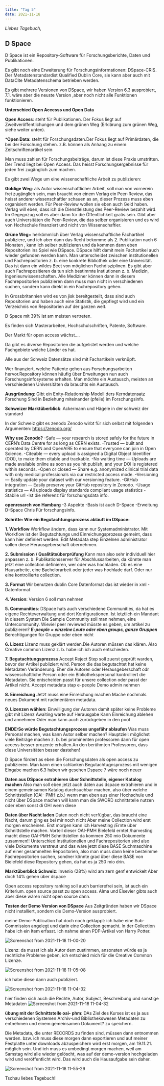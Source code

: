 ```yaml
---
title: "Tag 5"
date: 2021-11-18
---
```

_Liebes Tagebuch_,


**D Space**
---
D Space ist ein Repository-Software für Forschungsberichte, Daten und Publikationen.

Es gibt noch eine Erweiterung für Forschungsinformationen: DSpace-CRIS.
Der Metadatenstandardist Qualified Dublin Core, sie kann aber auch mit DataCite Metadatenschema betrieben werden.
 
Es gibt mehrere Versionen von DSpace, wir haben Version 6.3 ausprobiert, 7.1. wäre aber die neuste Version ,aber noch nicht alle Funktionen funktionieren.
 
**Unterschied Open Accesss und Open Data**

**Open Access**: steht für Publikationen. Der Fokus liegt auf Zweitveröffentlichungen und dem grünen Weg (Erklärung zum grünen Weg, siehe weiter unten).

***Open Data**: steht für Forschungsdaten.Der Fokus liegt auf Primärdaten, die bei der Forschung stehen. z.B. können als Anhang zu einem Zeitschriftenartikel sein

Man muss zahlen für Forschungsbeiträge, darum ist diese Praxis umstritten. Der Trend liegt bei Open Access. Das heisst Forschungsergebnisse für jeden frei zugänglich zum machen.
 
 

Es gibt zwei Wege um eine wissenschaftliche Arbeit zu publizieren:

**Goldige Weg**: als Autor wissenschaftlicher Arbeit, soll man von vornerein frei zugänglich sein, man braucht von einem Verlag ein Peer-Review, das heisst anderer wissenschaftler schauen  as an, dieser Prozess muss eben organisiert werden. Für Peer-Review wollen sie eben auch Geld haben. 
Verlag will eben, dass ich die Dienstleistung des Peer-Review bezahlt wird. Im Gegegnzug soll es aber dann für die Öffentlichkeit gratis sein. Gibt aber auch Universitäten die Peer-Review, die das selber organisieren und es wird von Hochschule finanziert und nicht von Wissenschaftler.

**Grüne Weg**= herkömmlich über Verlag wissenschaftliche Fachartikel publiziere, und ich aber dann das Recht bekomme als 2. Publikation nach 6 Monaten , kann ich selber publizieren und da kommen dann eben Repositorien ins Spiel wie DSpace. DSpace hilft damit mein Fachartikel auch wieder gefunden werden kann.
Man unterscheidet zwischen institutionellen und Fachrepositorien z. b. eine konkrete Bibliothek oder eine Universität. Das ist dann ein wildes Beet von möglichen Fachdisziplinen. 
Es gibt aber auch Fachrepositieren da tun sich bestimmte Instiutionen z. b. Medizin, Ingenieurwissenschaften. Alle Mediziner können dann in diesem Fachrepositorien publizieren dann muss man nicht in verschiedenen suchen, sondern kann direkt in ein Fachrepository gehen.
 
In Grossbritannien wird es von jisk bereitgestellt, dass sind auch Repositorien und haben auch eine Statistik, die gepflegt wird und ein Verzeichnis von Repositorien auf der ganzen welt.

D Space mit 39% ist am meisten vertreten.

Es finden sich Masterarbeiten, Hochschulschriften, Patente, Software.
 
Der Markt für open access wächst....
 	 
	 
Da gibt es diverse Repositorien die aufgelistet werden und welche Fachgebiete welche Länder es hat.
 
Alle aus der Schweiz
Datensätze sind mit Fachartikeln verknüpft.
 
Wer finanziert, welche Patiente gehen aus Forschungsarbeiten hervor.Repository können häufig über Erweitungen nun auch Forschungsinfosysteme erhalten.
Man möchte ein Austausch, meisten an verschiedenen Universitäten da brauchts ein Austausch.
 
**Ausgründung**: Gibt ein Enity-Relationship Modell ders Kerndatensatz Forschung
Sind in Beziehung miteinander  (pfeile) im Forschungsinfo.

**Schweizer Marktüberblick**:
Ackermann und Hägele in der schweiz der standard

In der Schweiz gibt es zenodo
Zenodo wirbt für sich selbst mit folgenden Argumenten:
https://zenodo.org/

**Why use Zenodo?**
-Safe — your research is stored safely for the future in CERN’s Data Centre for as long as CERN exists.
-Trusted — built and operated by CERN and OpenAIRE to ensure that everyone can join in Open Science.
-Citeable — every upload is assigned a Digital Object Identifier (DOI), to make them citable and trackable.
-No waiting time — Uploads are made available online as soon as you hit publish, and your DOI is registered within seconds.
-Open or closed — Share e.g. anonymized clinical trial data with only medical professionals via our restricted access mode.
-Versioning — Easily update your dataset with our versioning feature.
-GitHub integration — Easily preserve your GitHub repository in Zenodo.
-Usage statistics — All uploads display standards compliant usage statistics
-Stabile url 
-Ist die referenz für forschungsdata info.


**openresarch von Hamburg**
-3 Aspekte 
-Basis ist auch D-Space
-Erweitung D-Space Chris Für forschungsinfo.



**Schritte: Wie ein Begutachtungsprozess abläuft im DSpace:**

**1. Workflow**
Workflow ändern, dass kann nur Systemadministrator. Mit Workflow ist der Begutachtungs und Einreichungsprozess gemeint, dass kann hier definiert werden.
Edit Metadata step
Einzelnen administrator sollen diese Herausgeberschaft übernehmen.

**2. Submission / Qualitätsüberprüfung**
Kann man also sehr individuell hier anpassen
z. b. Publikationsserver für Abschlussarbeiten, da könnte man jetzt eine collection definieren, wer oder was hochladen. Ob es eine Hausarbeite, eine Bachelorarbeit oder jeder was hochlade darf. Oder nur eine kontrollierte collection. 
 
**3. Format** 
Wir benutzen dublin Core Datenformat das ist wieder in xml -Datenformat

**4. Version**: Version 6 soll man nehmen

**5. Communities**: DSpace hats auch verschiedene Communities, da hat es eigene Rechteverwaltung und dort Konfigurationen. Ist letztlich ein Mandant in diesem System
Die Sample Community soll man nehmen, eine Untercommunity.
Wieviel peer reviewed müsste es geben, um artikel zu publizieren?
 **_E-people = einzelne Leute oder eben groups, ganze Gruppen_**
Berechtigungen für Gruppe oder eben nicht


**6. Lizenz**
Lizenz muss geklärt werden.Die Autoren müssen das klären.
Also Creative common Lizenz z. b. habe ich ich auch entschieden.


**7. Begutachtungsprozess**
Accept Reject Step soll zuerst geprüft warden, bevor der Artikel publiziert wird.
Person die das begutachtet hat keine Metadaten Veränderung.
Eher die Autoren oder Herausgeberschaft odr wissenschaftliche Person oder ein Bibliothekspersonal kontrolliert die Metadaten. Sie entscheiden passt für unsere collection oder passt der Artikel nicht.
Accept metadata stap
e-people
Demo admin nehmen
 
**8. Einreichung**
Jetzt muss eine Einreichung machen
Mache nochmals neues Dokument mit rudimentären metadata.

**9. Lizenzen wählen:** Einwilligung der Autoren  damit später keine Probleme gibt mit Lizenz
Awaiting warte auf Herausgabe
Kann Einreichung ablehen und annehmen
Oder man kann auch zurückgeben in den pool

**ENDE:So würde Begutachtungsprozess ungefähr ablaufen**
Was muss Personal machen, was kann Autor selber machen?
Hauptziel: möglichst viele Beiträge machen z. b. bei prominenten professoren dann für open access besser prozente erhalten.An den berühmten Professoren, dass diese Universitäten besser dastehen!

 
D Space fördert as eben die Forschungsdaten als open access zu publizieren.
Man kann einen schlanken Begutachtugnsprozess mit wenigen Eingabe machen
6.3 haben wir gesehen Dspace 7 wäre noch neuer

**Daten aus DSpace extrahieren über Schnittstelle, eigener Katalog machen**
Also man soll eben jetzt auch daten aus dspace extrahieren und in einem gemeinsamen Katalog durchsuchbar machen, also über welche Schnittstellen (OAI- PMH z.b.) wenn man eben aus einer Hochschule und nicht über DSpace machen will kann man die SWORD schnittstelle nutzen oder eben sonst di OHI wenn diese
 
**Daten über Nacht laden**
Daten noch nicht verfügbar, das braucht eine Nacht, darum ging es bei mir noch nicht
Aber meine Collection wird erst morgen erscheinen. Erst morgen kann ich Harvesting /Ernte über Schnittstelle machen.
Vorteil dieser OAI-PMH Bielefeld erntet /harvesting macht  diese OAI-PMH Schnittstellen da kommen 250 mio Dokumente zusammen!!
Unterschied Institutionellen und Fachrepositorien sind also viele Dokumente verstreut und das wäre jetzt diese BASE Suchmaschine auf einer gesammelten Repositorien, also man muss dann keine besteimme Fachrepositorien suchen, sondner könnte grad über diese BASE  von Bielefeld diese Repository gehen, da hat es ja 250 mio drin.
 
 

**Marktüberblick Schweiz**:
Invenio (28%) wird am zern genf entwickelt
Aber doch 14% gehen über dspace

Open access repository ranking soll auch barrierefrei sein, ist auch ein Kriterium.
open source passt zu open access.
Alma und Elsevier gibts auch aber diese wären nicht open source dann.
 


**Testen der Demo Version von DSpace**
Aus Zeitgründen haben wir DSpace nicht installiert, sondern die Demo-Version ausprobiert.

meine Demo-Publication hat doch noch geklappt:
ich habe eine Sub-Commission angelegt und darin eine Colleciton gemacht.
In der Collection habe ich ein Item erfasst. Ich nahme einen PDF-Artikel von Harry Potter.


![Screenshot from 2021-11-18 11-00-20](https://user-images.githubusercontent.com/90834735/142407155-ab570578-4d00-4b99-8b5f-baf277cb8738.png)

Lizenz: da musst ich als Autor dem zustimmen, ansonsten würde es ja rechtliche Probleme geben, ich entschied mich für die 
Creative Common Lizenze.

![Screenshot from 2021-11-18 11-05-08](https://user-images.githubusercontent.com/90834735/142407482-5348105f-353a-448f-8b78-a1690c0edb4e.png)






ich habe diese dann auch publiziert.

![Screenshot from 2021-11-18 11-04-32](https://user-images.githubusercontent.com/90834735/142406972-416eb06e-e45d-4918-863f-17478ed64259.png)


hier finden sich auch die Rechte, Autor, Subject, Beschreibung und sonstige Metadaten
![Screenshot from 2021-11-18 11-04-32](https://user-images.githubusercontent.com/90834735/142407060-63f73021-a433-4e41-aaf9-ed59dabf5d6c.png)







**übung mit der Schnittstelle oai- phm**:
DAs Ziel des Kurses ist es ja aus verschiedenen Systemen Archiv-und Bibliothekswesen Metadaten zu entnehmen und einem gemeinsamen Dokument?   zu speichern.

Die Metadata, die unter RECORDS zu finden sind, müssen dann entnommen werden. bzw. ich muss diese morgen dann exportieren und auf meiner Festplatte unter downloads abzuspeichern wird erst morgen, am 19.11.21. möglich sein. Und ich muss es umbedingt morgen machen, weil am Samstag wird alle wieder gelöscht, was auf der demo-version hochgeladen wird und veröffentlicht wird.
Das wird auch die Hausaufgabe sein daher.

![Screenshot from 2021-11-18 11-55-29](https://user-images.githubusercontent.com/90834735/142404057-eb0ab083-d855-4214-a200-c913feb9b65e.png)

Tschau liebes Tagebuch!
